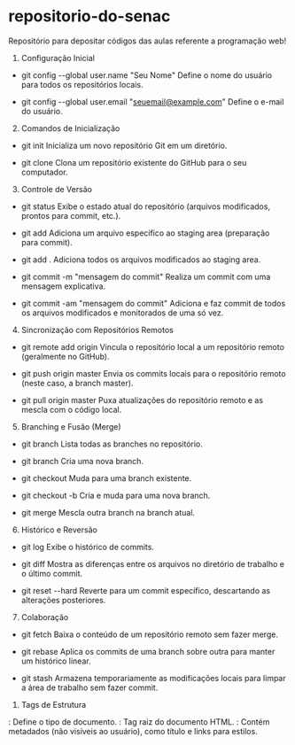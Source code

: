 # repositorio-do-senac
Repositório para depositar códigos das aulas referente a programação web!

1. Configuração Inicial

- git config --global user.name "Seu Nome"
Define o nome do usuário para todos os repositórios locais.

- git config --global user.email "seuemail@example.com"
Define o e-mail do usuário.

2. Comandos de Inicialização

- git init
Inicializa um novo repositório Git em um diretório.

- git clone <url>
Clona um repositório existente do GitHub para o seu computador.

3. Controle de Versão

- git status
Exibe o estado atual do repositório (arquivos modificados, prontos para commit, etc.).

- git add <arquivo>
Adiciona um arquivo específico ao staging area (preparação para commit).

- git add .
Adiciona todos os arquivos modificados ao staging area.

- git commit -m "mensagem do commit"
Realiza um commit com uma mensagem explicativa.

- git commit -am "mensagem do commit"
Adiciona e faz commit de todos os arquivos modificados e monitorados de uma só vez.

4. Sincronização com Repositórios Remotos

- git remote add origin <url>
Vincula o repositório local a um repositório remoto (geralmente no GitHub).

- git push origin master
Envia os commits locais para o repositório remoto (neste caso, a branch master).

- git pull origin master
Puxa atualizações do repositório remoto e as mescla com o código local.

5. Branching e Fusão (Merge)

- git branch
Lista todas as branches no repositório.

- git branch <nome-da-branch>
Cria uma nova branch.

- git checkout <nome-da-branch>
Muda para uma branch existente.

- git checkout -b <nome-da-branch>
Cria e muda para uma nova branch.

- git merge <nome-da-branch>
Mescla outra branch na branch atual.

6. Histórico e Reversão

- git log
Exibe o histórico de commits.

- git diff
Mostra as diferenças entre os arquivos no diretório de trabalho e o último commit.

- git reset --hard <commit>
Reverte para um commit específico, descartando as alterações posteriores.

7. Colaboração

- git fetch
Baixa o conteúdo de um repositório remoto sem fazer merge.

- git rebase <branch>
Aplica os commits de uma branch sobre outra para manter um histórico linear.

- git stash
Armazena temporariamente as modificações locais para limpar a área de trabalho sem fazer commit.

<!--  -->
<!-- Comandos HTML -->
<!--  -->

1. Tags de Estrutura

<!DOCTYPE html>: Define o tipo de documento.
<html>: Tag raiz do documento HTML.
<head>: Contém metadados (não visíveis ao usuário), como título e links para estilos.
<title>: Define o título da página (aparece na aba do navegador).
<meta>: Define metadados, como charset e viewport.
<link>: Vincula arquivos externos, como CSS.
<style>: Inclui CSS diretamente no HTML.
<body>: Contém o conteúdo visível da página.
<header>: Define o cabeçalho da página.
<footer>: Define o rodapé da página.
<nav>: Define a área de navegação.
<section>: Define uma seção de conteúdo.

2. Formatação de Texto

<h1>, <h2>, <h3>, <h4>, <h5>, <h6>: Cabeçalhos de diferentes níveis (do maior ao menor).
<p>: Define um parágrafo.
<br>: Quebra de linha.
<hr>: Linha horizontal para separar conteúdo.
<strong>: Texto em negrito (ou forte semântico).
<em>: Texto em itálico (ênfase).
<b>: Negrito (visual, sem significado semântico).
<i>: Itálico (visual, sem significado semântico).
<mark>: Realça o texto (background amarelo).
<small>: Define texto menor.
<blockquote>: Citação em bloco.
<pre>: Define texto pré-formatado (mantém espaços e quebras de linha).

3. Criação de Links

<a href="URL">Texto do link</a>: Cria um link. O atributo href define o destino do link.
Exemplo: <a href="https://www.example.com">Visite o site</a>

4. Imagens

<img src="URL" alt="Descrição da imagem">: Insere uma imagem.
src: Define o caminho da imagem.
alt: Texto alternativo que descreve a imagem para acessibilidade.

5. Listas

Lista ordenada:
<ol>: Cria uma lista ordenada (numerada).
<li>: Item de lista.

Exemplo:
html

<ol>
  <li>Primeiro item</li>
  <li>Segundo item</li>
</ol>

Lista não ordenada:

<ul>: Cria uma lista não ordenada (com marcadores).
<li>: Item de lista.

Exemplo:
html

<ul>
  <li>Item A</li>
  <li>Item B</li>
</ul>


6. Tabelas
<table>: Define uma tabela.
<tr>: Define uma linha na tabela.
<th>: Define uma célula de cabeçalho (em negrito e centralizada).
<td>: Define uma célula normal.
<caption>: Adiciona um título à tabela.

Exemplo:
html

<table>
  <caption>Tabela Exemplo</caption>
  <tr>
    <th>Cabeçalho 1</th>
    <th>Cabeçalho 2</th>
  </tr>
  <tr>
    <td>Dados 1</td>
    <td>Dados 2</td>
  </tr>
</table>


7. Formulários

<form>: Cria um formulário.
Atributos: action (URL de envio), method (método de envio: GET ou POST).
<input>: Campo de entrada. Tipos comuns:
text: Entrada de texto.
password: Entrada de senha.
email: Entrada de e-mail.
submit: Botão de envio.
radio: Botão de opção.
checkbox: Caixa de seleção.
<textarea>: Área de texto multilinhas.
<button>: Botão clicável.
<label>: Rótulo para os campos de formulário.

Exemplo:
html

<form action="/submit" method="POST">
  <label for="nome">Nome:</label>
  <input type="text" id="nome" name="nome">
  <button type="submit">Enviar</button>
</form>


8. Outras Tags Úteis

<div>: Container de bloco, usado para agrupar elementos.
<span>: Container em linha, usado para agrupar texto ou outros elementos em linha.
<iframe src="URL">: Insere um conteúdo externo, como um vídeo do YouTube.
<video>: Insere um vídeo.
<audio>: Insere um áudio.
<script>: Adiciona código JavaScript.
<noscript>: Define conteúdo que será mostrado se o JavaScript estiver desativado.